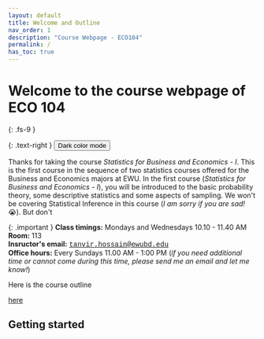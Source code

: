 ```yaml
---
layout: default
title: Welcome and Outline
nav_order: 1
description: "Course Webpage - ECO104"
permalink: /
has_toc: true
---
```




# Welcome to the course webpage of ECO 104
{: .fs-9 }


{: .text-right }
<button class="btn js-toggle-dark-mode">Dark color mode</button>

<script>
const toggleDarkMode = document.querySelector('.js-toggle-dark-mode');

jtd.addEvent(toggleDarkMode, 'click', function(){
  if (jtd.getTheme() === 'dark') {
    jtd.setTheme('light');
    toggleDarkMode.textContent = 'Preview dark color scheme';
  } else {
    jtd.setTheme('dark');
    toggleDarkMode.textContent = 'Return to the light side';
  }
});
</script>


Thanks for taking the course *Statistics for Business and Economics - I*. This is the first course in the sequence of two statistics courses offered for the Business and Economics majors at EWU. In the first course (*Statistics for Business and Economics - I*), you will be introduced to the basic probability theory, some descriptive statistics and some aspects of sampling. We won't be covering Statistical Inference in this course (*I am sorry if you are sad!* :sob:). But don't 




{: .important }
**Class timings:** Mondays and Wednesdays 10.10 - 11.40 AM  <br>
**Room:** 113  <br>
**Insructor's email:** <span style="font-family: 'Courier New';">tanvir.hossain@ewubd.edu </span> <br>
**Office hours:** Every Sundays 11.00 AM - 1:00 PM (*if you need additional time or cannot come during this time, please send me an email and let me know!*)




Here is the course outline

[here](https://raw.githubusercontent.com/STHossain/ewueco204/main/docs/outline/Eco204_outline.pdf)

## Getting started
